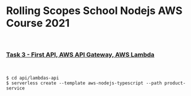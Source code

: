 # Rolling Scopes School Nodejs AWS Course 2021

<br/>

### [Task 3 - First API, AWS API Gateway, AWS Lambda](https://github.com/EPAM-JS-Competency-center/cloud-development-course-initial/blob/main/task3-product-magamanent-api/task.md)

<br/>

    $ cd api/lambdas-api
    $ serverless create --template aws-nodejs-typescript --path product-service
